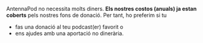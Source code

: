 AntennaPod no necessita molts diners. **Els nostres costos (anuals) ja estan coberts** pels nostres fons de donació. Per tant, ho preferim si tu

* fas una donació al teu podcast(er) favorit o
* ens ajudes amb una aportació no dinerària.
